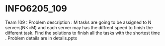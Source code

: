 # INFO6205_109
Team 109 :
Problem description :
 M tasks are going to be assigned to N servers(N<=M) and each server may has the diffrent speed to finish the different task. Find the solutions to finish all the tasks with the shortest time .
 Problem details are in details.pptx
